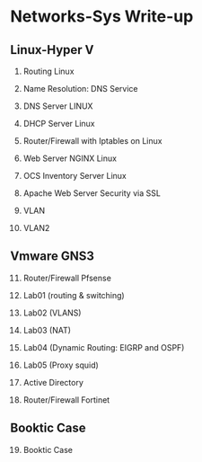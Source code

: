 # Networks-Sys Write-up

## Linux-Hyper V

1. Routing Linux

2. Name Resolution: DNS Service

3. DNS Server LINUX

4. DHCP Server Linux

5. Router/Firewall with Iptables on Linux

6. Web Server NGINX Linux

7. OCS Inventory Server Linux

8. Apache Web Server Security via SSL

9. VLAN

10. VLAN2

## Vmware GNS3

11. Router/Firewall Pfsense

12. Lab01 (routing & switching)

13. Lab02 (VLANS)

14. Lab03 (NAT)

15. Lab04 (Dynamic Routing: EIGRP and OSPF)

16. Lab05 (Proxy squid)

17. Active Directory

18. Router/Firewall Fortinet

 ## Booktic Case

 19. Booktic Case
